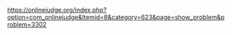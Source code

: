 https://onlinejudge.org/index.php?option=com_onlinejudge&Itemid=8&category=623&page=show_problem&problem=3302
